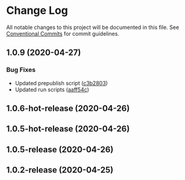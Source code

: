 # Change Log

All notable changes to this project will be documented in this file.
See [Conventional Commits](https://conventionalcommits.org) for commit guidelines.

## 1.0.9 (2020-04-27)


### Bug Fixes

* Updated prepublish script ([c3b2803](https://github.com/jmaicaaan/commitji/commit/c3b2803ebf38d295da6583504ffb65a12c4c07e9))
* Updated run scripts ([aaff54c](https://github.com/jmaicaaan/commitji/commit/aaff54c9e6f26b423119d3b766398b74917ece28))



## 1.0.6-hot-release (2020-04-26)



## 1.0.5-hot-release (2020-04-26)



## 1.0.5-release (2020-04-26)



## 1.0.2-release (2020-04-25)
